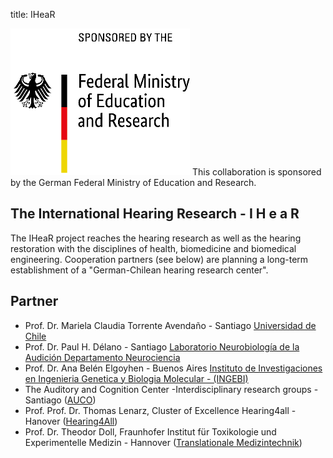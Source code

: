 title: IHeaR


![bmbflogo](bmbfenglisch.png)
This collaboration is sponsored by the German Federal Ministry of Education and Research.


## The International Hearing Research - I H e a R 
The IHeaR project reaches the hearing research as well as the hearing restoration with the disciplines of health, biomedicine and biomedical engineering. Cooperation partners (see below) are planning a long-term establishment of a "German-Chilean hearing research center". 


## Partner

* Prof. Dr. Mariela Claudia Torrente Avendaño - Santiago [Universidad de Chile](http://www.uchile.cl/)
* Prof. Dr. Paul H. Délano - Santiago [Laboratorio Neurobiología de la Audición Departamento Neurociencia](http://www.audicion.cl/)
* Prof. Dr. Ana Belén Elgoyhen - Buenos Aires [Instituto de Investigaciones en Ingenieria Genetica y Biologia Molecular - (INGEBI)](http://ingebi-conicet.gov.ar/es_fisiologia-y-genetica-de-la-audicion/)
* The Auditory and Cognition Center -Interdisciplinary research groups - Santiago ([AUCO](http://www.auco.cl/))
* Prof. Prof. Dr. Thomas Lenarz, Cluster of Excellence Hearing4all - Hanover ([Hearing4All](http://hearing4all.eu/EN/))
* Prof. Dr. Theodor Doll, Fraunhofer Institut für Toxikologie und Experimentelle Medizin - Hannover ([Translationale Medizintechnik](https://www.item.fraunhofer.de/de/angebot/medizintechnik.html/))

